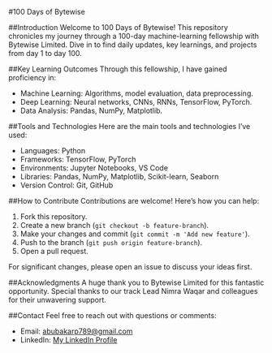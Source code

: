 #100 Days of Bytewise

##Introduction
Welcome to 100 Days of Bytewise! This repository chronicles my journey through a 100-day machine-learning fellowship with Bytewise Limited. Dive in to find daily updates, key learnings, and projects from day 1 to day 100.

##Key Learning Outcomes
Through this fellowship, I have gained proficiency in:

- Machine Learning: Algorithms, model evaluation, data preprocessing.
- Deep Learning: Neural networks, CNNs, RNNs, TensorFlow, PyTorch.
- Data Analysis: Pandas, NumPy, Matplotlib.


##Tools and Technologies
Here are the main tools and technologies I’ve used:

- Languages: Python
- Frameworks: TensorFlow, PyTorch
- Environments: Jupyter Notebooks, VS Code
- Libraries: Pandas, NumPy, Matplotlib, Scikit-learn, Seaborn
- Version Control: Git, GitHub

##How to Contribute
Contributions are welcome! Here’s how you can help:

1. Fork this repository.
2. Create a new branch (`git checkout -b feature-branch`).
3. Make your changes and commit (`git commit -m 'Add new feature'`).
4. Push to the branch (`git push origin feature-branch`).
5. Open a pull request.

For significant changes, please open an issue to discuss your ideas first.

##Acknowledgments
A huge thank you to Bytewise Limited for this fantastic opportunity. Special thanks to our track Lead Nimra Waqar and colleagues for their unwavering support.

##Contact
Feel free to reach out with questions or comments:

- Email: abubakarp789@gmail.com
- LinkedIn: [My LinkedIn Profile](https://www.linkedin.com/in/abubakar56/)
